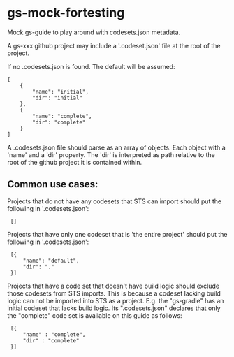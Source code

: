 gs-mock-fortesting
==================

Mock gs-guide to play around with codesets.json metadata.

A gs-xxx github project may include a '.codeset.json' file at 
the root of the project.

If no .codesets.json is found. The default will be assumed:

    [
        {
            "name": "initial",
            "dir": "initial"
        },
        {
            "name": "complete",
            "dir": "complete"
        }
    ]
    
A .codesets.json file should parse as an array of objects. Each object with
a 'name' and a 'dir' property. The 'dir' is interpreted as path relative
to the root of the github project it is contained within.

Common use cases:
-----------------

Projects that do not have any codesets that STS can import should put 
the following in '.codesets.json':

     []
        
Projects that have only one codeset that is 'the entire project' should put
the following in '.codesets.json':

     [{
         "name": "default",
         "dir": "."
     }]
     
Projects that have a code set that doesn't have build logic 
should exclude those codesets from STS imports.
This is because a codeset lacking build logic can not be imported 
into STS as a project. E.g. the "gs-gradle" has an initial codeset
that lacks build logic. Its ".codesets.json" declares that only the
"complete" code set is available on this guide as follows:

     [{
         "name" : "complete",
         "dir" : "complete"
     }]


